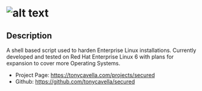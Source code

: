 # ![alt text](https://tonycavella.com/wp-content/uploads/2016/12/logo_vert_500px-300x269.png "Secure.d Logo")

## Description
A shell based script used to harden Enterprise Linux installations.  Currently developed and tested on Red Hat Enterprise Linux 6 with plans for expansion to cover more Operating Systems.

* Project Page: https://tonycavella.com/projects/secured
* Github: https://github.com/tonycavella/secured
